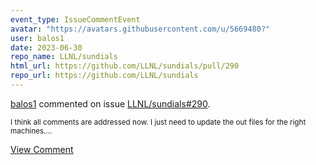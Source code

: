 ```yaml
---
event_type: IssueCommentEvent
avatar: "https://avatars.githubusercontent.com/u/5669480?"
user: balos1
date: 2023-06-30
repo_name: LLNL/sundials
html_url: https://github.com/LLNL/sundials/pull/290
repo_url: https://github.com/LLNL/sundials
---
```


<a href='https://github.com/balos1' target='_blank'>balos1</a> commented on issue <a href='https://github.com/LLNL/sundials/pull/290' target='_blank'>LLNL/sundials#290</a>.

<small>I think all comments are addressed now. I just need to update the out files for the right machines....</small>

<a href='https://github.com/LLNL/sundials/pull/290' target='_blank'>View Comment</a>